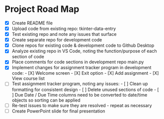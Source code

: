 # Project Road Map
- [X] Create README file
- [X] Upload code from existing repo: tkinter-data-entry
- [X] Test existing repo and note any issues that surface
- [X] Create separate repo for development code
- [X] Clone repos for existing code & development code to Github Desktop
- [X] Analyze existing repo in VS Code, noting the function/purpose of each section of code
- [X] Place comments for code sections in development repo main.py
- [X] Implement changes for assignment tracker program in development code:
      - [X] Welcome screen
      - [X] Exit option
      - [X] Add assignment
      - [X] View course list
- [ ] Test assignment tracker program, noting any issues:
      - [ ] Clean up formatting for consistent design
      - [ ] Delete unused sections of code
      - [ ] Due Date / Due Time columns need to be converted to date/time objects so sorting can be applied
- [ ] Re-test issues to make sure they are resolved - repeat as necessary
- [ ] Create PowerPoint slide for final presentation
